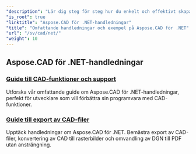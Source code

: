 ```yaml
---
"description": "Lär dig steg för steg hur du enkelt och effektivt skapar, redigerar, konverterar och manipulerar CAD-ritningar i dina .NET-applikationer. Perfekt för både nybörjare och proffs."
"is_root": true
"linktitle": "Aspose.CAD för .NET-handledningar"
"title": "Omfattande handledningar och exempel på Aspose.CAD för .NET"
"url": "/sv/cad/net/"
"weight": 10
---
```


## Aspose.CAD för .NET-handledningar
### [Guide till CAD-funktioner och support](./guide-to-cad-features-and-support/)
Utforska vår omfattande guide om Aspose.CAD för .NET-handledningar, perfekt för utvecklare som vill förbättra sin programvara med CAD-funktioner.
### [Guide till export av CAD-filer](./guide-to-exporting-cad-format/)
Upptäck handledningar om Aspose.CAD för .NET. Bemästra export av CAD-filer, konvertering av CAD till rasterbilder och omvandling av DGN till PDF utan ansträngning.